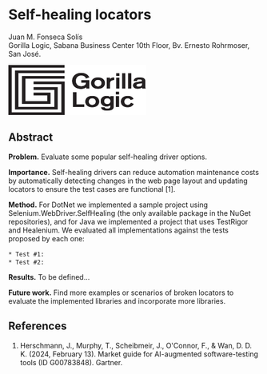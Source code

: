 # Self-healing locators

Juan M. Fonseca Solís</br>
Gorilla Logic, Sabana Business Center 10th Floor, Bv. Ernesto Rohrmoser, San José.

<img width="275" height="100" src='img/GL_Logo_Primary_Blk.png'/>

## Abstract

**Problem.** Evaluate some popular self-healing driver options.

**Importance.** Self-healing drivers can reduce automation maintenance costs by automatically detecting changes in the web page layout and updating locators to ensure the test cases are functional [1].

**Method.** For DotNet we implemented a sample project using Selenium.WebDriver.SelfHealing (the only available package in the NuGet repositories), and for Java we implemented a project that uses TestRigor and Healenium. We evaluated all implementations against the tests proposed by each one:

    * Test #1: 
    * Test #2: 

**Results.** To be defined...

**Future work.** Find more examples or scenarios of broken locators to evaluate the implemented libraries and incorporate more libraries.

## References
1. Herschmann, J., Murphy, T., Scheibmeir, J., O'Connor, F., & Wan, D. D. K. (2024, February 13). Market guide for AI-augmented software-testing tools (ID G00783848). Gartner.